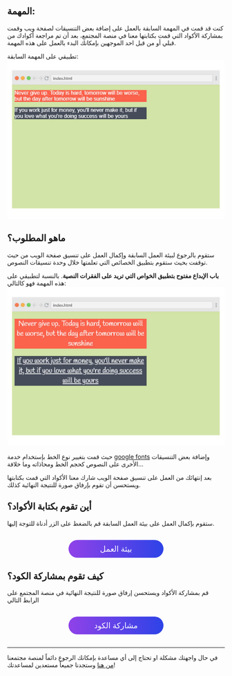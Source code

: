 ## المهمة:

كنت قد قمت في المهمة السابقة بالعمل على إضافة بعض التنسيقات لصفحة ويب وقمت بمشاركة الأكواد التي قمت بكتابتها معنا في منصة المجتمع، بعد أن تم مراجعة أكوادك من قبلي أو من قبل احد الموجهين بإمكانك البدء بالعمل على هذه المهمة.

تطبيقي على المهمة السابقة:
![imag](assets/1.jpg) 


## ماهو المطلوب؟
ستقوم بالرجوع لبيئة العمل السابقة وإكمال العمل على تنسيق صفحة الويب من حيث توقفت بحيث ستقوم بتطبيق الخصائص التي تعلمتها خلال وحدة تنسيقات النصوص.

**باب الإبداع مفتوح بتطبيق الخواص التي تريد على الفقرات النصية**. بالنسبة لتطبيقي على هذه المهمة فهو كالتالي:
![image](assets/2.jpg) 

حيث قمت بتغيير نوع الخط بإستخدام خدمة [google fonts](https://fonts.google.com) وإضافة بعض التنسيقات الأخرى على النصوص كحجم الخط ومحاذاته وما خلافة...


بعد إنتهائك من العمل على تنسيق صفحة الويب شارك معنا الأكواد التي قمت بكتابتها ويستحسن أن تقوم بإرفاق صورة للنتيجة النهائية كذلك.


## أين تقوم بكتابة الأكواد؟

ستقوم بإكمال العمل على بيئة العمل السابقة قم بالضغط على الزر أدناة للتوجة إليها.

<a href="https://coretabs.net/classroom/frontend/html-css-basics/البدأية-مع-لغة-التنسيقات-CSS/بيئة-عمل-مهمة-التدرب-على-لغة-التنسيقات" style="display: block; width: 200px; background-color: #5355e8; background-image:linear-gradient(to left, #2d43e7, #9042e8); color:#fff; padding: 10px; margin: 30px auto; border-radius:100px; text-decoration: none; font-size: 18px; text-align: center;" target="_blank">بيئة العمل</a>

## كيف تقوم بمشاركة الكود؟

قم بمشاركة الأكواد ويستحسن إرفاق صورة للنتيجة النهائية في منصة المجتمع على الرابط التالي

<a href="https://forums.coretabs.net/t/مشاركة-حلول-مهمة-التدرب-على-تنسيقات-النصوص/1378" style="display: block; width: 200px; background-color: #5355e8; background-image:linear-gradient(to left, #2d43e7, #9042e8); color:#fff; padding: 10px; margin: 30px auto; border-radius:100px; text-decoration: none; font-size: 18px; text-align: center;" target="_blank">مشاركة الكود</a>

---

في حال واجهتك مشكلة او تحتاج إلى أي مساعدة بإمكانك الرجوع دائماً لمنصة مجتمعنا [من هنا](https://forums.coretabs.net.) وستجدنا جميعاً مستعدين لمساعدتك!